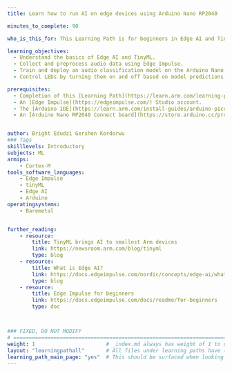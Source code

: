 ```yaml
---
title: Learn how to run AI on edge devices using Arduino Nano RP2040

minutes_to_complete: 90

who_is_this_for: This Learning Path is for beginners in Edge AI and TinyML, including developers, engineers, hobbyists, AI/ML enthusiasts, and researchers working with embedded AI and IoT.

learning_objectives:
  - Understand the basics of Edge AI and TinyML.
  - Collect and preprocess audio data using Edge Impulse.
  - Train and deploy an audio classification model on the Arduino Nano RP2040.
  - Control LEDs by turning them on and off based on model predictions.

prerequisites:
  - Completion of this [Learning Path](https://learn.arm.com/learning-paths/embedded-and-microcontrollers/arduino-pico/) if you're an absolute beginner.
  - An [Edge Impulse](https://edgeimpulse.com/) Studio account.
  - The [Arduino IDE](https://learn.arm.com/install-guides/arduino-pico/) with the RP2040 board support package installed on your computer.
  - An [Arduino Nano RP2040 Connect board](https://store.arduino.cc/products/arduino-nano-rp2040-connect-with-headers).


author: Bright Edudzi Gershon Kordorwu
### Tags
skilllevels: Introductory
subjects: ML
armips:
    - Cortex-M
tools_software_languages:
    - Edge Impulse
    - tinyML
    - Edge AI
    - Arduino
operatingsystems:
    - Baremetal


further_reading:
    - resource:
        title: TinyML brings AI to smallest Arm devices
        link: https://newsroom.arm.com/blog/tinyml
        type: blog
    - resource:
        title: What is Edge AI?
        link: https://docs.edgeimpulse.com/nordic/concepts/edge-ai/what-is-edge-ai
        type: blog
    - resource:
        title: Edge Impulse for beginners
        link: https://docs.edgeimpulse.com/docs/readme/for-beginners
        type: doc



### FIXED, DO NOT MODIFY
# ================================================================================
weight: 1                       # _index.md always has weight of 1 to order correctly
layout: "learningpathall"       # All files under learning paths have this same wrapper
learning_path_main_page: "yes"  # This should be surfaced when looking for related content. Only set for _index.md of learning path content.
---
```

